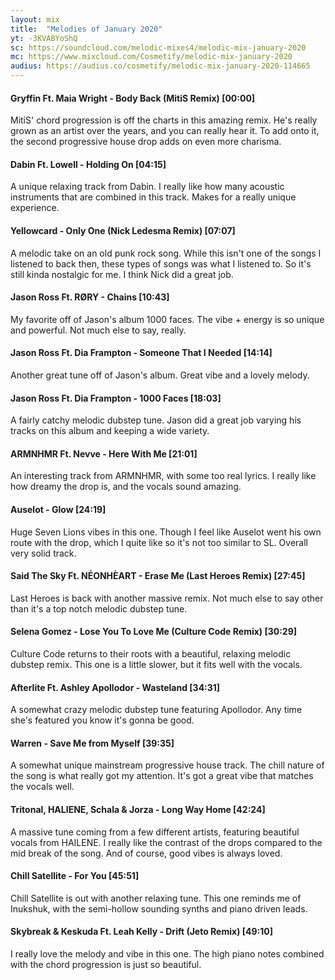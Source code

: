 ```yaml
---
layout: mix
title:  "Melodies of January 2020"
yt: -3KVABYoShQ
sc: https://soundcloud.com/melodic-mixes4/melodic-mix-january-2020
mc: https://www.mixcloud.com/Cosmetify/melodic-mix-january-2020
audius: https://audius.co/cosmetify/melodic-mix-january-2020-114665
---
```


#### Gryffin Ft. Maia Wright - Body Back (MitiS Remix) [00:00]
MitiS' chord progression is off the charts in this amazing remix. He's really grown as an artist over the years, and you can really hear it. To add onto it, the second progressive house drop adds on even more charisma.

#### Dabin Ft. Lowell - Holding On [04:15]
A unique relaxing track from Dabin. I really like how many acoustic instruments that are combined in this track. Makes for a really unique experience.

#### Yellowcard - Only One (Nick Ledesma Remix) [07:07]
A melodic take on an old punk rock song. While this isn't one of the songs I listened to back then, these types of songs was what I listened to. So it's still kinda nostalgic for me. I think Nick did a great job.

#### Jason Ross Ft. RØRY - Chains [10:43]
My favorite off of Jason's album 1000 faces. The vibe + energy is so unique and powerful. Not much else to say, really.

#### Jason Ross Ft. Dia Frampton - Someone That I Needed [14:14]
Another great tune off of Jason's album. Great vibe and a lovely melody.

#### Jason Ross Ft. Dia Frampton - 1000 Faces [18:03]
A fairly catchy melodic dubstep tune. Jason did a great job varying his tracks on this album and keeping a wide variety.

#### ARMNHMR Ft. Nevve - Here With Me [21:01]
An interesting track from ARMNHMR, with some too real lyrics. I really like how dreamy the drop is, and the vocals sound amazing.

#### Auselot - Glow [24:19]
Huge Seven Lions vibes in this one. Though I feel like Auselot went his own route with the drop, which I quite like so it's not too similar to SL. Overall very solid track.

#### Said The Sky Ft. NÉONHÈART - Erase Me (Last Heroes Remix) [27:45]
Last Heroes is back with another massive remix. Not much else to say other than it's a top notch melodic dubstep tune.

#### Selena Gomez - Lose You To Love Me (Culture Code Remix) [30:29]
Culture Code returns to their roots with a beautiful, relaxing melodic dubstep remix. This one is a little slower, but it fits well with the vocals.

#### Afterlite Ft. Ashley Apollodor - Wasteland [34:31]
A somewhat crazy melodic dubstep tune featuring Apollodor. Any time she's featured you know it's gonna be good.

#### Warren - Save Me from Myself [39:35]
A somewhat unique mainstream progressive house track. The chill nature of the song is what really got my attention. It's got a great vibe that matches the vocals well.

#### Tritonal, HALIENE, Schala & Jorza - Long Way Home [42:24]
A massive tune coming from a few different artists, featuring beautiful vocals from HAILENE. I really like the contrast of the drops compared to the mid break of the song. And of course, good vibes is always loved.

#### Chill Satellite - For You [45:51]
Chill Satellite is out with another relaxing tune. This one reminds me of Inukshuk, with the semi-hollow sounding synths and piano driven leads.

#### Skybreak & Keskuda Ft. Leah Kelly - Drift (Jeto Remix) [49:10]
I really love the melody and vibe in this one. The high piano notes combined with the chord progression is just so beautiful.